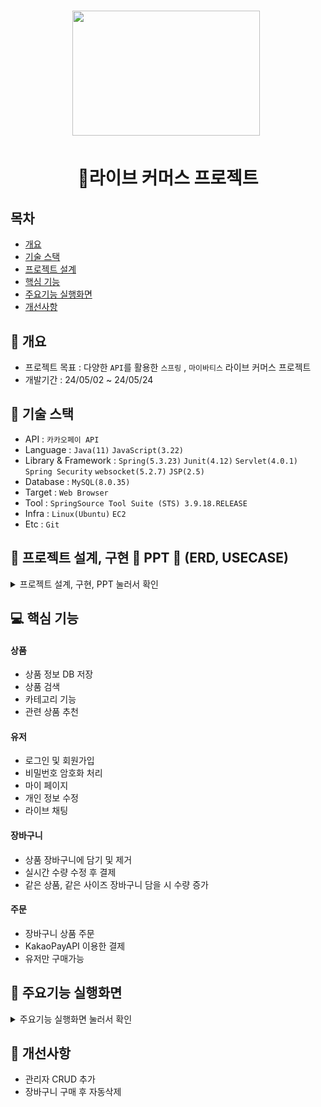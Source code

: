 <h1 align='center'> <img src='https://cdn-icons-png.flaticon.com/512/5208/5208370.png' style='width: 300px; height: 200px;'>&nbsp;</h1>
<h1  align='center'>👕라이브 커머스 프로젝트</h1>



## 목차
- [개요](https://github.com/YoungQWER/LiveCommerce#-개요)
- [기술 스택](https://github.com/YoungQWER/LiveCommerce#-기술-스택)
- [프로젝트 설계](https://github.com/YoungQWER/LiveCommerce#-프로젝트-설계)
- [핵심 기능](https://github.com/YoungQWER/LiveCommerce#-핵심-기능)
- [주요기능 실행화면](https://github.com/YoungQWER/LiveCommerce#-주요기능-실행화면)
- [개선사항](https://github.com/YoungQWER/LiveCommerce#-개선사항)
  


## 🚩 개요
- 프로젝트 목표 : 다양한 `API`를 활용한 `스프링` , `마이바티스` 라이브 커머스 프로젝트
- 개발기간 : 24/05/02 ~ 24/05/24



## 🔧 기술 스택
- API : `카카오페이 API`
- Language : `Java(11)` `JavaScript(3.22)`
- Library & Framework : `Spring(5.3.23)` `Junit(4.12)` `Servlet(4.0.1)` `Spring Security` `websocket(5.2.7)` `JSP(2.5)`
- Database : `MySQL(8.0.35)`
- Target : `Web Browser`
- Tool : `SpringSource Tool Suite (STS) 3.9.18.RELEASE`
- Infra : `Linux(Ubuntu)` `EC2`
- Etc : `Git`

## 👾 프로젝트 설계, 구현 📂 PPT 📂 (ERD, USECASE)

<details><summary>프로젝트 설계, 구현, PPT 눌러서 확인</summary>   
<div align="center">   

**![1](https://github.com/YoungQWER/LiveCommerce/assets/157094828/9f6401a4-513b-4c22-911a-3a8d28542624)**
**![2](https://github.com/YoungQWER/LiveCommerce/assets/157094828/8ff0b5bc-dc4b-4864-b073-b05e3e001317)**
**![3](https://github.com/YoungQWER/LiveCommerce/assets/157094828/00e75f3e-1a45-4881-9af3-d761346175c1)**
**![4](https://github.com/YoungQWER/LiveCommerce/assets/157094828/a4ac30d7-8a50-4f57-b7e9-4f8de0babc28)**
**![5](https://github.com/YoungQWER/LiveCommerce/assets/157094828/98d67baf-a9dc-4572-9225-5a0df5f86895)**
**![6](https://github.com/YoungQWER/LiveCommerce/assets/157094828/066c8938-1873-4493-a97e-9fe546174ff9)**
**![7](https://github.com/YoungQWER/LiveCommerce/assets/157094828/59141d23-f40b-4f3e-b49e-6709673de680)**
**![8](https://github.com/YoungQWER/LiveCommerce/assets/157094828/80f5da1c-d693-4da6-883c-f3a0cec5afbd)**
**![9](https://github.com/YoungQWER/LiveCommerce/assets/157094828/5ce640bf-24ec-4956-8602-18ce98e36506)**
**![10](https://github.com/YoungQWER/LiveCommerce/assets/157094828/5325ca18-0479-4100-9314-e540b9659641)**
**![11](https://github.com/YoungQWER/LiveCommerce/assets/157094828/367d32a0-ce89-4992-ab42-e8fd1e204492)**
**![12](https://github.com/YoungQWER/LiveCommerce/assets/157094828/3838dc5b-f5a7-45e0-a6c6-638153a973ee)**
**![13](https://github.com/YoungQWER/LiveCommerce/assets/157094828/efcacf9c-024a-4b3f-b90a-f5e67546e098)**
**![14](https://github.com/YoungQWER/LiveCommerce/assets/157094828/38978333-1afa-4b3b-ae77-c983f0dbae2a)**
**![15](https://github.com/YoungQWER/LiveCommerce/assets/157094828/bdaf929a-4838-495d-bfcf-2e68cec9306c)**
**![16](https://github.com/YoungQWER/LiveCommerce/assets/157094828/fe3574c9-0b8a-4d86-8fe5-99ae093a77fc)**
**![17](https://github.com/YoungQWER/LiveCommerce/assets/157094828/d78b24c2-a9a2-41cd-9a9b-17c9efbe5560)**
**![18](https://github.com/YoungQWER/LiveCommerce/assets/157094828/1b6d772c-3678-4f64-8594-cbe55db9d04a)**
**![19](https://github.com/YoungQWER/LiveCommerce/assets/157094828/1daca093-b435-48f5-8066-e85409a77902)**
**![20](https://github.com/YoungQWER/LiveCommerce/assets/157094828/e77f9e03-9d13-4371-ab35-c17c5b821a65)**
**![21](https://github.com/YoungQWER/LiveCommerce/assets/157094828/de07feb9-0f61-4325-b484-0d9ce5115dc2)**
**![22](https://github.com/YoungQWER/LiveCommerce/assets/157094828/43444f54-07f6-4b9b-95fe-9930e264c66c)**
**![23](https://github.com/YoungQWER/LiveCommerce/assets/157094828/96b28b8b-7cb6-4a4e-9690-2eb517d8d676)**

</div>            
</details>

## 💻 핵심 기능



#### 상품
- 상품 정보 DB 저장
- 상품 검색
- 카테고리 기능
- 관련 상품 추천

#### 유저
- 로그인 및 회원가입
- 비밀번호 암호화 처리
- 마이 페이지
- 개인 정보 수정
- 라이브 채팅

#### 장바구니
- 상품 장바구니에 담기 및 제거
- 실시간 수량 수정 후 결제
- 같은 상품, 같은 사이즈 장바구니 담을 시 수량 증가

#### 주문
- 장바구니 상품 주문
- KakaoPayAPI 이용한 결제
- 유저만 구매가능

## 🎇 주요기능 실행화면

<details>
<summary>주요기능 실행화면 눌러서 확인</summary>

![라이브커머스_이진영_박우주](https://github.com/YoungQWER/LiveCommerce/assets/157094828/6f3e2bc6-4c5d-40e2-82be-992a6ac8e18b)

</details>


## 🌄 개선사항
- 관리자 CRUD 추가
- 장바구니 구매 후 자동삭제
 
